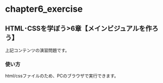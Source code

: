 # chapter6_exercise
## HTML･CSSを学ぼう>6章【メインビジュアルを作ろう】
上記コンテンツの演習問題です。
### 使い方
html/cssファイルのため、PCのブラウザで実行できます。
